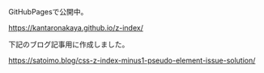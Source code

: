 GitHubPagesで公開中。

https://kantaronakaya.github.io/z-index/

下記のブログ記事用に作成しました。

https://satoimo.blog/css-z-index-minus1-pseudo-element-issue-solution/
